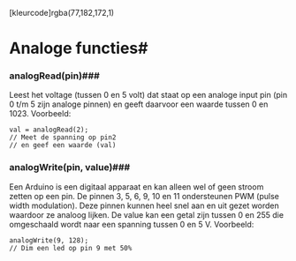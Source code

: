 [kleurcode]rgba(77,182,172,1)

# Analoge functies#

### analogRead(pin)###

Leest het voltage (tussen 0 en 5 volt) dat staat op een analoge input pin (pin 0 t/m 5 zijn analoge pinnen) en geeft daarvoor een waarde tussen 0 en 1023.
Voorbeeld:

```Arduino C++
val = analogRead(2);
// Meet de spanning op pin2
// en geef een waarde (val)
```
### analogWrite(pin, value)###

Een Arduino is een digitaal apparaat en kan alleen wel of geen stroom zetten op een pin. De pinnen 3, 5, 6, 9, 10 en 11 ondersteunen PWM (pulse width modulation). Deze pinnen kunnen heel snel aan en uit gezet worden waardoor ze analoog lijken. De value kan een getal zijn tussen 0 en 255 die omgeschaald wordt naar een spanning tussen 0 en 5 V.
Voorbeeld:

```Arduino C++
analogWrite(9, 128);
// Dim een led op pin 9 met 50%
```
